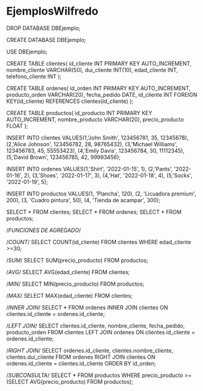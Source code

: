# EjemplosWilfredo
DROP DATABASE DBEjemplo;

CREATE DATABASE DBEjemplo;

USE DBEjemplo;

CREATE TABLE clientes(
id_cliente INT PRIMARY KEY AUTO_INCREMENT,
nombre_cliente VARCHAR(50),
dui_cliente INT(10),
edad_cliente INT,
telefono_cliente INT
);

CREATE TABLE ordenes(
id_orden INT PRIMARY KEY AUTO_INCREMENT,
producto_orden VARCHAR(20),
fecha_pedido DATE,
id_cliente INT
FOREIGN KEY(id_cliente)
REFERENCES clientes(id_cliente)
);

CREATE TABLE productos(
id_producto INT PRIMARY KEY AUTO_INCREMENT,
nombre_producto VARCHAR(20),
precio_producto FLOAT
);

INSERT INTO clientes VALUES(1,'John Smith', 123456781, 35, 12345678),
(2,'Alice Johnson', 123456782, 28, 98765432),
(3,'Michael Williams', 123456783, 45, 55553423),
(4,'Emily Davis', 123456784, 30, 11112345),
(5,'David Brown', 123456785, 42, 99993456);

INSERT INTO ordenes VALUES(1,'Shirt', '2022-01-15', 1),
(2,'Pants', '2022-01-16', 2),
(3,'Shoes', '2022-01-17', 3),
(4,'Hat', '2022-01-18', 4),
(5,'Socks', '2022-01-19', 5);

INSERT INTO productos VALUES(1, 'Plancha', 120),
(2, 'Licuadora premium', 200),
(3, 'Cuadro pintura', 50),
(4, 'Tienda de acampar', 300);

SELECT * FROM clientes;
SELECT * FROM ordenes;
SELECT * FROM productos;

/*FUNCIONES DE AGREGADO*/

/*COUNT*/
SELECT COUNT(id_cliente) FROM clientes WHERE edad_cliente >=30;

/*SUM*/
SELECT SUM(precio_producto) FROM productos;

/*AVG*/
SELECT AVG(edad_cliente) FROM clientes;

/*MIN*/
SELECT MIN(precio_producto) FROM productos;

/*MAX*/
SELECT MAX(edad_cliente) FROM clientes;

/*INNER JOIN*/
SELECT * FROM ordenes
INNER JOIN clientes
ON clientes.id_cliente = ordenes.id_cliente;

/*LEFT JOIN*/
SELECT clientes.id_cliente, nombre_cliente, fecha_pedido, producto_orden
FROM clientes
LEFT JOIN ordenes
ON clientes.id_cliente = ordenes.id_cliente;

/*RIGHT JOIN*/
SELECT ordenes.id_cliente, clientes.nombre_cliente, clientes.dui_cliente
FROM ordenes
RIGHT JOIN clientes
ON ordenes.id_cliente = clientes.id_cliente
ORDER BY id_orden;

/*SUBCONSULTA*/
SELECT * FROM productos
WHERE precio_producto >= (SELECT AVG(precio_producto) FROM productos);
